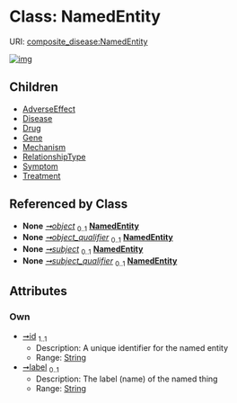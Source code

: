 
# Class: NamedEntity




URI: [composite_disease:NamedEntity](http://w3id.org/ontogpt/composite_disease/NamedEntity)


[![img](https://yuml.me/diagram/nofunky;dir:TB/class/[Treatment],[Symptom],[RelationshipType],[Triple]-%20object%200..1>[NamedEntity&#124;id:string;label:string%20%3F],[Triple]-%20object_qualifier%200..1>[NamedEntity],[Triple]-%20subject%200..1>[NamedEntity],[Triple]-%20subject_qualifier%200..1>[NamedEntity],[NamedEntity]^-[Treatment],[NamedEntity]^-[Symptom],[NamedEntity]^-[RelationshipType],[NamedEntity]^-[Mechanism],[NamedEntity]^-[Gene],[NamedEntity]^-[Drug],[NamedEntity]^-[Disease],[NamedEntity]^-[AdverseEffect],[Triple],[Mechanism],[Gene],[Drug],[Disease],[AdverseEffect])](https://yuml.me/diagram/nofunky;dir:TB/class/[Treatment],[Symptom],[RelationshipType],[Triple]-%20object%200..1>[NamedEntity&#124;id:string;label:string%20%3F],[Triple]-%20object_qualifier%200..1>[NamedEntity],[Triple]-%20subject%200..1>[NamedEntity],[Triple]-%20subject_qualifier%200..1>[NamedEntity],[NamedEntity]^-[Treatment],[NamedEntity]^-[Symptom],[NamedEntity]^-[RelationshipType],[NamedEntity]^-[Mechanism],[NamedEntity]^-[Gene],[NamedEntity]^-[Drug],[NamedEntity]^-[Disease],[NamedEntity]^-[AdverseEffect],[Triple],[Mechanism],[Gene],[Drug],[Disease],[AdverseEffect])

## Children

 * [AdverseEffect](AdverseEffect.md)
 * [Disease](Disease.md)
 * [Drug](Drug.md)
 * [Gene](Gene.md)
 * [Mechanism](Mechanism.md)
 * [RelationshipType](RelationshipType.md)
 * [Symptom](Symptom.md)
 * [Treatment](Treatment.md)

## Referenced by Class

 *  **None** *[➞object](triple__object.md)*  <sub>0..1</sub>  **[NamedEntity](NamedEntity.md)**
 *  **None** *[➞object_qualifier](triple__object_qualifier.md)*  <sub>0..1</sub>  **[NamedEntity](NamedEntity.md)**
 *  **None** *[➞subject](triple__subject.md)*  <sub>0..1</sub>  **[NamedEntity](NamedEntity.md)**
 *  **None** *[➞subject_qualifier](triple__subject_qualifier.md)*  <sub>0..1</sub>  **[NamedEntity](NamedEntity.md)**

## Attributes


### Own

 * [➞id](namedEntity__id.md)  <sub>1..1</sub>
     * Description: A unique identifier for the named entity
     * Range: [String](types/String.md)
 * [➞label](namedEntity__label.md)  <sub>0..1</sub>
     * Description: The label (name) of the named thing
     * Range: [String](types/String.md)
